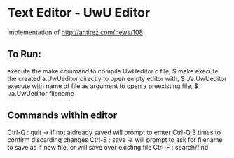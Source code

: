 # Text Editor - UwU Editor
Implementation of http://antirez.com/news/108

## To Run:
execute the make command to compile UwUeditor.c file,
  $ make
execute the created a.UwUeditor directly to open empty editor with,
  $ ./a.UwUeditor
execute with name of file as argument to open a preexisting file,
  $ ./a.UwUeditor filename


## Commands within editor
Ctrl-Q : quit -> if not aldready saved will prompt to emter Ctrl-Q 3 times to confirm discarding changes
Ctrl-S : save -> will prompt to ask for filename to save as if new file, or will save over existing file
Ctrl-F : search/find
